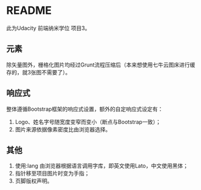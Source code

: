 # README
此为Udacity 前端纳米学位 项目3。
## 元素
除矢量图外，栅格化图片均经过Grunt流程压缩后（本来想使用七牛云图床进行缓存的，就3张图不需要了）。

## 响应式
整体遵循Bootstrap框架的响应式设置，额外的自定响应式设定有：
1. Logo、姓名字号随宽度变窄而变小（断点与Bootstrap一致）；
2. 图片来源依据像素密度比由浏览器选择。

## 其他
1. 使用:lang 由浏览器根据语言调用字库，即英文使用Lato，中文使用黑体；
2. 指针移至项目图片时变为手指；
3. 页脚版权声明。

